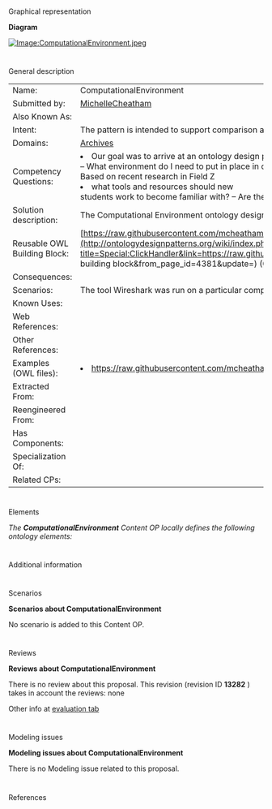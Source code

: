 # 

 Graphical representation



__Diagram__ 





[![Image:ComputationalEnvironment.jpeg](../images/8/8d/ComputationalEnvironment.jpeg)](../Image/ComputationalEnvironment.jpeg "Image:ComputationalEnvironment.jpeg")





# 

 General description




|  |  |
| --- | --- |
|  Name:  |  ComputationalEnvironment  |
|  Submitted by:  | [MichelleCheatham](../User/MichelleCheatham "User:MichelleCheatham")  |
|  Also Known As:  |  |
|  Intent:  |  The pattern is intended to support comparison and reproducibility of computational analyses.  |
|  Domains:  | [Archives](../Community/Archives "Community:Archives")  |
|  Competency Questions:  | <li>       Our goal was to arrive at an ontology design pattern that is capable of answering the following competency questions:      </li> – What environment do I need to put in place in order to replicate the work in Paper X?  – There has been an error found in Script Y. Which analyses need to be re-run?  – Based on recent research in Field Z <li>       what tools and resources should new      </li> students work to become familiar with?  – Are the results from Study A and Study B comparable from a computationalenvironment perspective?  |
|  Solution description:  |  The Computational Environment ontology design pattern models the environment in which a computational analysis was conducted down to the hardware level.  |
|  Reusable OWL Building Block:  | [https://raw.githubusercontent.com/mcheatham/computationalEnvironmentODP/master/docs/ComputationalEnvironment.owl](http://ontologydesignpatterns.org/wiki/index.php?title=Special:ClickHandler&link=https://raw.githubusercontent.com/mcheatham/computationalEnvironmentODP/master/docs/ComputationalEnvironment.owl&message=OWL building block&from_page_id=4381&update=)  (0)  |
|  Consequences:  |  |
|  Scenarios:  |  The tool Wireshark was run on a particular computer in order to analyze network traffic.  |
|  Known Uses:  |  |
|  Web References:  |  |
|  Other References:  |  |
|  Examples (OWL files):  | <li><a class="external free" href="https://raw.githubusercontent.com/mcheatham/computationalEnvironmentODP/master/docs/exampleCompEnv.owl" rel="nofollow" title="https://raw.githubusercontent.com/mcheatham/computationalEnvironmentODP/master/docs/exampleCompEnv.owl">        https://raw.githubusercontent.com/mcheatham/computationalEnvironmentODP/master/docs/exampleCompEnv.owl       </a></li> |
|  Extracted From:  |  |
|  Reengineered From:  |  |
|  Has Components:  |  |
|  Specialization Of:  |  |
|  Related CPs:  |  |



  





# 

 Elements



_The
 __ComputationalEnvironment__ 
 Content OP locally defines the following ontology elements:_ 




# 

 Additional information



# 

 Scenarios




__Scenarios about ComputationalEnvironment__ 


 No scenario is added to this Content OP.
 




# 

 Reviews




__Reviews about ComputationalEnvironment__ 


 There is no review about this proposal.
This revision (revision ID
 __13282__ 
 ) takes in account the reviews: none
 



 Other info at
 [evaluation tab](http://ontologydesignpatterns.org/wiki/index.php?title=Submissions:ComputationalEnvironment&action=evaluation "http://ontologydesignpatterns.org/wiki/index.php?title=Submissions:ComputationalEnvironment&action=evaluation") 





  





# 

 Modeling issues




__Modeling issues about ComputationalEnvironment__ 


 There is no Modeling issue related to this proposal.
 




  





# 

 References